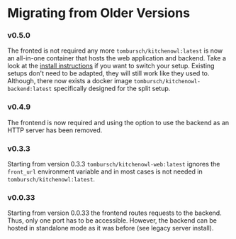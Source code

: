 # Migrating from Older Versions

### v0.5.0
The fronted is not required any more `tombursch/kitchenowl:latest` is now an all-in-one container that hosts the web application and backend. Take a look at the [install instructions](index.md) if you want to switch your setup.
Existing setups don't need to be adapted, they will still work like they used to. Although, there now exists a docker image `tombursch/kitchenowl-backend:latest` specifically designed for the split setup.

### v0.4.9
The frontend is now required and using the option to use the backend as an HTTP server has been removed. 

### v0.3.3
Starting from version 0.3.3 `tombursch/kitchenowl-web:latest` ignores the `front_url` environment variable and in most cases is not needed in `tombursch/kitchenowl:latest`.

### v0.0.33
Starting from version 0.0.33 the frontend routes requests to the backend. Thus, only one port has to be accessible. However, the backend can be hosted in standalone mode as it was before (see legacy server install).
